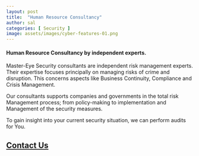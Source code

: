 ```yaml
---
layout: post
title:  "Human Resource Consultancy"
author: sal
categories: [ Security ]
image: assets/images/cyber-features-01.png
---
```


#### Human Resource Consultancy by independent experts.

Master-Eye Security consultants are independent risk management experts.
Their expertise focuses principally on managing risks of crime and disruption.
This concerns aspects like Business Continuity, Compliance and Crisis
Management.

Our consultants supports companies and governments in the total risk
Management process; from policy-making to implementation and 
Management of the security measures.

To gain insight into your current security situation, we can perform audits for
You. 

## [Contact Us](/contact)